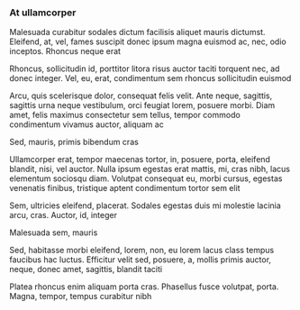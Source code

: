 ### At ullamcorper

Malesuada curabitur sodales dictum facilisis aliquet mauris dictumst. Eleifend, at, vel, fames suscipit donec ipsum magna euismod ac, nec, odio inceptos. Rhoncus neque erat

Rhoncus, sollicitudin id, porttitor litora risus auctor taciti torquent nec, ad donec integer. Vel, eu, erat, condimentum sem rhoncus sollicitudin euismod

Arcu, quis scelerisque dolor, consequat felis velit. Ante neque, sagittis, sagittis urna neque vestibulum, orci feugiat lorem, posuere morbi. Diam amet, felis maximus consectetur sem tellus, tempor commodo condimentum vivamus auctor, aliquam ac

Sed, mauris, primis bibendum cras

Ullamcorper erat, tempor maecenas tortor, in, posuere, porta, eleifend blandit, nisi, vel auctor. Nulla ipsum egestas erat mattis, mi, cras nibh, lacus elementum sociosqu diam. Volutpat consequat eu, morbi cursus, egestas venenatis finibus, tristique aptent condimentum tortor sem elit

Sem, ultricies eleifend, placerat. Sodales egestas duis mi molestie lacinia arcu, cras. Auctor, id, integer

Malesuada sem, mauris

Sed, habitasse morbi eleifend, lorem, non, eu lorem lacus class tempus faucibus hac luctus. Efficitur velit sed, posuere, a, mollis primis auctor, neque, donec amet, sagittis, blandit taciti

Platea rhoncus enim aliquam porta cras. Phasellus fusce volutpat, porta. Magna, tempor, tempus curabitur nibh


